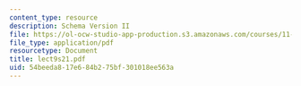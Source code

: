 ```yaml
---
content_type: resource
description: Schema Version II
file: https://ol-ocw-studio-app-production.s3.amazonaws.com/courses/11-521-spatial-database-management-and-advanced-geographic-information-systems-spring-2003/54beeda817e684b275bf301018ee563a_lect9s21.pdf
file_type: application/pdf
resourcetype: Document
title: lect9s21.pdf
uid: 54beeda8-17e6-84b2-75bf-301018ee563a
---
```

